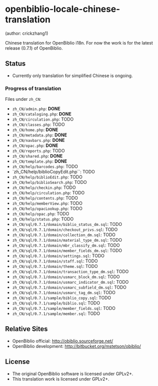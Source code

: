 openbiblio-locale-chinese-translation
=====================================

(author: crickzhang1)

Chinese translation for OpenBiblio i18n. For now the work is for
the latest release (0.7.1) of OpenBiblio.

## Status

* Currently only translation for simplified Chinese is ongoing.

### Progress of translation

Files under `zh_CN`:

* `zh_CN/admin.php`: __DONE__
* `zh_CN/cataloging.php`: __DONE__
* `zh_CN/circulation.php`: TODO
* `zh_CN/classes.php`: TODO
* `zh_CN/home.php`: __DONE__
* `zh_CN/metadata.php`: __DONE__
* `zh_CN/navbars.php`: __DONE__
* `zh_CN/opac.php`: __DONE__
* `zh_CN/reports.php`: TODO
* `zh_CN/shared.php`: __DONE__
* `zh_CN/template.php`: __DONE__
* `zh_CN/help/barcodes.php`: TODO
* `zh_CN/help/biblioCopyEdit.php``: TODO
* `zh_CN/help/biblioEdit.php`: TODO
* `zh_CN/help/biblioSearch.php`: TODO
* `zh_CN/help/checkin.php`: TODO
* `zh_CN/help/circulation.php`: TODO
* `zh_CN/help/contents.php`: TODO
* `zh_CN/help/memberView.php`: TODO
* `zh_CN/help/opacLookup.php`: TODO
* `zh_CN/help/opac.php`: TODO
* `zh_CN/help/status.php`: TODO
* `zh_CN/sql/0.7.1/domain/biblio_status_dm.sql`: TODO
* `zh_CN/sql/0.7.1/domain/checkout_privs.sql`: TODO
* `zh_CN/sql/0.7.1/domain/collection_dm.sql`: TODO
* `zh_CN/sql/0.7.1/domain/material_type_dm.sql`: TODO
* `zh_CN/sql/0.7.1/domain/mbr_classify_dm.sql`: TODO
* `zh_CN/sql/0.7.1/domain/member_fields_dm.sql`: TODO
* `zh_CN/sql/0.7.1/domain/settings.sql`: TODO
* `zh_CN/sql/0.7.1/domain/staff.sql`: TODO
* `zh_CN/sql/0.7.1/domain/theme.sql`: TODO
* `zh_CN/sql/0.7.1/domain/transaction_type_dm.sql`: TODO
* `zh_CN/sql/0.7.1/domain/usmarc_block_dm.sql`: TODO
* `zh_CN/sql/0.7.1/domain/usmarc_indicator_dm.sql`: TODO
* `zh_CN/sql/0.7.1/domain/usmarc_subfield_dm.sql`: TODO
* `zh_CN/sql/0.7.1/domain/usmarc_tag_dm.sql`: TODO
* `zh_CN/sql/0.7.1/sample/biblio_copy.sql`: TODO
* `zh_CN/sql/0.7.1/sample/biblio.sql`: TODO
* `zh_CN/sql/0.7.1/sample/member_fields.sql`: TODO
* `zh_CN/sql/0.7.1/sample/member.sql`: TODO

## Relative Sites

* OpenBiblio official: http://obiblio.sourceforge.net/
* OpenBiblio development: http://bitbucket.org/mstetson/obiblio/

## License

* The original OpenBiblio software is licensed under GPLv2+.
* This translation work is licensed under GPLv2+.
